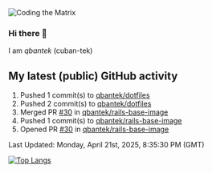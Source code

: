 <img alt="Coding the Matrix" src="https://github.com/user-attachments/assets/59fbca1f-0b00-464b-a8c9-24de1ec70c75">

### Hi there 👋

I am *qbantek* (cuban-tek)

<!--
**qbantek/qbantek** is a ✨ _special_ ✨ repository because its `README.md` (this file) appears on your GitHub profile.

Here are some ideas to get you started:

- 🔭 I’m currently working on ...
- 🌱 I’m currently learning ...
- 👯 I’m looking to collaborate on ...
- 🤔 I’m looking for help with ...
- 💬 Ask me about ...
- 📫 How to reach me: ...
- ⚡ Fun fact: ...
-->

## My latest (public) GitHub activity
<!--RECENT_ACTIVITY:start-->
1. Pushed 1 commit(s) to [qbantek/dotfiles](https://github.com/qbantek/dotfiles)<br>
2. Pushed 2 commit(s) to [qbantek/dotfiles](https://github.com/qbantek/dotfiles)<br>
3. Merged PR [#30](https://github.com/qbantek/rails-base-image/pull/30) in [qbantek/rails-base-image](https://github.com/qbantek/rails-base-image)<br>
4. Pushed 1 commit(s) to [qbantek/rails-base-image](https://github.com/qbantek/rails-base-image)<br>
5. Opened PR [#30](https://github.com/qbantek/rails-base-image/pull/30) in [qbantek/rails-base-image](https://github.com/qbantek/rails-base-image)<br>
<!--RECENT_ACTIVITY:end-->

<!--RECENT_ACTIVITY:last_update-->
Last Updated: Monday, April 21st, 2025, 8:35:30 PM (GMT)
<!--RECENT_ACTIVITY:last_update_end-->


[![Top Langs](https://github-readme-stats.vercel.app/api/top-langs/?username=qbantek&langs_count=10&hide_progress=true)](https://github.com/anuraghazra/github-readme-stats)
